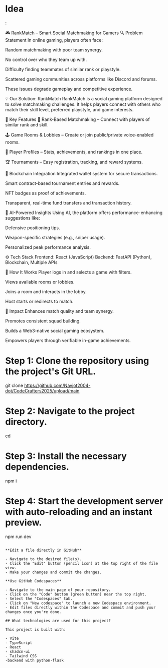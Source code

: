 # Idea
:

🎮 RankMatch – Smart Social Matchmaking for Gamers
🔍 Problem Statement
In online gaming, players often face:

Random matchmaking with poor team synergy.

No control over who they team up with.

Difficulty finding teammates of similar rank or playstyle.

Scattered gaming communities across platforms like Discord and forums.

These issues degrade gameplay and competitive experience.

💡 Our Solution: RankMatch
RankMatch is a social gaming platform designed to solve matchmaking challenges. It helps players connect with others who match their skill level, preferred playstyle, and game interests.

🚀 Key Features
🎯 Rank-Based Matchmaking – Connect with players of similar rank and skill.

🕹️ Game Rooms & Lobbies – Create or join public/private voice-enabled rooms.

👤 Player Profiles – Stats, achievements, and rankings in one place.

🏆 Tournaments – Easy registration, tracking, and reward systems.

🔗 Blockchain Integration
Integrated wallet system for secure transactions.

Smart contract-based tournament entries and rewards.

NFT badges as proof of achievements.

Transparent, real-time fund transfers and transaction history.

🧠 AI-Powered Insights
Using AI, the platform offers performance-enhancing suggestions like:

Defensive positioning tips.

Weapon-specific strategies (e.g., sniper usage).

Personalized peak performance analysis.

⚙️ Tech Stack
Frontend: React (JavaScript)
Backend: FastAPI (Python), Blockchain, Multiple APIs

🔄 How It Works
Player logs in and selects a game with filters.

Views available rooms or lobbies.

Joins a room and interacts in the lobby.

Host starts or redirects to match.

🎯 Impact
Enhances match quality and team synergy.

Promotes consistent squad building.

Builds a Web3-native social gaming ecosystem.

Empowers players through verifiable in-game achievements.


# Step 1: Clone the repository using the project's Git URL.
git clone <https://github.com/Navjot2004-dot/CodeCrafters2025/upload/main>

# Step 2: Navigate to the project directory.
cd <RankMatch>

# Step 3: Install the necessary dependencies.
npm i

# Step 4: Start the development server with auto-reloading and an instant preview.
npm run dev
```

**Edit a file directly in GitHub**

- Navigate to the desired file(s).
- Click the "Edit" button (pencil icon) at the top right of the file view.
- Make your changes and commit the changes.

**Use GitHub Codespaces**

- Navigate to the main page of your repository.
- Click on the "Code" button (green button) near the top right.
- Select the "Codespaces" tab.
- Click on "New codespace" to launch a new Codespace environment.
- Edit files directly within the Codespace and commit and push your changes once you're done.

## What technologies are used for this project?

This project is built with:

- Vite
- TypeScript
- React
- shadcn-ui
- Tailwind CSS
-backend with python-flask

